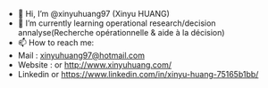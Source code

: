 - 👋 Hi, I’m @xinyuhuang97 (Xinyu HUANG)
- 🌱 I’m currently learning operational research/decision annalyse(Recherche opérationnelle & aide à la décision)
- 📫 How to reach me: 
-    Mail : xinyuhuang97@hotmail.com 
-    Website : or http://www.xinyuhuang.com/ 
-    Linkedin or https://www.linkedin.com/in/xinyu-huang-75165b1bb/


